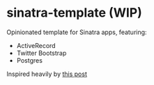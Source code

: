 # sinatra-template (WIP)
Opinionated template for Sinatra apps, featuring:

 * ActiveRecord
 * Twitter Bootstrap
 * Postgres

Inspired heavily by [this post](http://mherman.org/blog/2013/06/08/designing-with-class-sinatra-plus-postgresql-plus-heroku/#.VUGHW87ping)